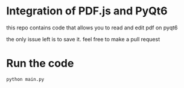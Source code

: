 # Integration of PDF.js and PyQt6

this repo contains code that allows you to read and edit pdf on pyqt6

the only issue left is to save it. feel free to make a pull request

# Run the code

```py
python main.py
```
